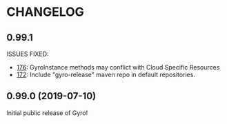 CHANGELOG
=========

## 0.99.1

ISSUES FIXED:

* [176](https://github.com/perfectsense/gyro/issues/176): GyroInstance methods may conflict with Cloud Specific Resources 
* [172](https://github.com/perfectsense/gyro/issues/172): Include "gyro-release" maven repo in default repositories.


## 0.99.0 (2019-07-10)

Initial public release of Gyro!